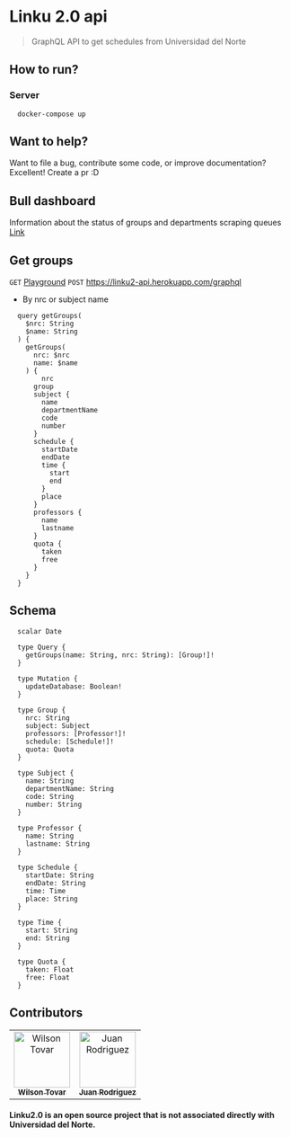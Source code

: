 # Linku 2.0 api
> GraphQL API to get schedules from Universidad del Norte


## How to run?
### Server

```shell
  docker-compose up
```

## Want to help?
Want to file a bug, contribute some code, or improve documentation? Excellent! Create a pr :D

## Bull dashboard
Information about the status of groups and departments scraping queues
[Link](https://linku2-api.herokuapp.com/queues)

## Get groups
`GET` [Playground](https://linku2-api.herokuapp.com/graphql)
`POST`  https://linku2-api.herokuapp.com/graphql
* By nrc or subject name

```shell
  query getGroups(
    $nrc: String
    $name: String
  ) {
    getGroups(
      nrc: $nrc
      name: $name
    ) {
    	nrc
      group
      subject {
        name
        departmentName
        code
        number
      }
      schedule {
        startDate
        endDate
        time {
          start
          end
        }
        place
      }
      professors {
        name
        lastname
      }
      quota {
        taken
        free
      }
    }
  }
```

## Schema

```shell
  scalar Date

  type Query {
    getGroups(name: String, nrc: String): [Group!]!
  }

  type Mutation {
    updateDatabase: Boolean!
  }

  type Group {
    nrc: String
    subject: Subject
    professors: [Professor!]!
    schedule: [Schedule!]!
    quota: Quota
  }

  type Subject {
    name: String
    departmentName: String
    code: String
    number: String
  }

  type Professor {
    name: String
    lastname: String
  }

  type Schedule {
    startDate: String
    endDate: String
    time: Time
    place: String
  }

  type Time {
    start: String
    end: String
  }

  type Quota {
    taken: Float
    free: Float
  }
```

## <a name="contributors"></a> Contributors
<table>
  <tr>
    <td align="center"><a href="https://github.com/krthr"><img src="https://avatars.githubusercontent.com/u/18665740?s=400&v=4" width="100px;" alt="Wilson Tovar"/><br /><sub><b>Wilson Tovar</b></sub></a></td>
    <td align="center"><a href="https://github.com/sjdonado"><img src="https://avatars.githubusercontent.com/u/27580836?s=96&v=4" width="100px;" alt="Juan Rodriguez"/><br /><sub><b>Juan Rodriguez</b></sub></a></td>
  </tr>
<table>

#### Linku2.0 is an open source project that is not associated directly with Universidad del Norte.
